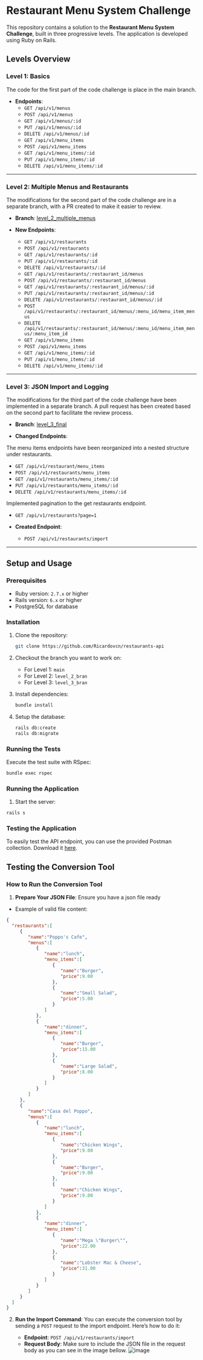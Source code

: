 # Restaurant Menu System Challenge

This repository contains a solution to the **Restaurant Menu System Challenge**, built in three progressive levels.
The application is developed using Ruby on Rails.

## Levels Overview

### Level 1: Basics

The code for the first part of the code challenge is place in the main branch.

- **Endpoints**:
  - `GET /api/v1/menus`
  - `POST /api/v1/menus`
  - `GET /api/v1/menus/:id`
  - `PUT /api/v1/menus/:id`
  - `DELETE /api/v1/menus/:id`
  - `GET /api/v1/menu_items`
  - `POST /api/v1/menu_items`
  - `GET /api/v1/menu_items/:id`
  - `PUT /api/v1/menu_items/:id`
  - `DELETE /api/v1/menu_items/:id`
---

### Level 2: Multiple Menus and Restaurants

The modifications for the second part of the code challenge are in a separate branch, with a PR created to make it easier to review.
- **Branch**: [level_2_multiple_menus](https://github.com/Ricardovcn/resturants-api/pull/1)

- **New Endpoints**:
  - `GET /api/v1/restaurants`
  - `POST /api/v1/restaurants`
  - `GET /api/v1/restaurants/:id`
  - `PUT /api/v1/restaurants/:id`
  - `DELETE /api/v1/restaurants/:id`
  - `GET /api/v1/restaurants/:restaurant_id/menus`
  - `POST /api/v1/restaurants/:restaurant_id/menus`
  - `GET /api/v1/restaurants/:restaurant_id/menus/:id`
  - `PUT /api/v1/restaurants/:restaurant_id/menus/:id`
  - `DELETE /api/v1/restaurants/:restaurant_id/menus/:id`
  - `POST /api/v1/restaurants/:restaurant_id/menus/:menu_id/menu_item_menus`
  - `DELETE /api/v1/restaurants/:restaurant_id/menus/:menu_id/menu_item_menus/:menu_item_id`
  - `GET /api/v1/menu_items`
  - `POST /api/v1/menu_items`
  - `GET /api/v1/menu_items/:id`
  - `PUT /api/v1/menu_items/:id`
  - `DELETE /api/v1/menu_items/:id`
---

### Level 3: JSON Import and Logging

The modifications for the third part of the code challenge have been implemented in a separate branch. 
A pull request has been created based on the second part to facilitate the review process.
- **Branch**: [level_3_final](https://github.com/Ricardovcn/resturants-api/pull/2)

- **Changed Endpoints**: 

The menu items endpoints have been reorganized into a nested structure under restaurants.
  - `GET /api/v1/restaurant/menu_items`
  - `POST /api/v1/restaurants/menu_items`
  - `GET /api/v1/restaurants/menu_items/:id`
  - `PUT /api/v1/restaurants/menu_items/:id`
  - `DELETE /api/v1/restaurants/menu_items/:id`

Implemented pagination to the get restaurants endpoint.
  - `GET /api/v1/restaurants?page=1`

- **Created Endpoint**:
  - `POST /api/v1/restaurants/import`
---

## Setup and Usage

### Prerequisites
- Ruby version: `2.7.x` or higher
- Rails version: `6.x` or higher
- PostgreSQL for database

### Installation

1. Clone the repository:
   ```bash
   git clone https://github.com/Ricardovcn/restaurants-api
3. Checkout the branch you want to work on:
   - For Level 1: `main`
   - For Level 2: `level_2_bran`
   - For Level 3: `level_3_bran`
   
3. Install dependencies:
   ```bash
   bundle install
   ```

4. Setup the database:
   ```bash
   rails db:create
   rails db:migrate
   ```

### Running the Tests
Execute the test suite with RSpec:
   ```bash
   bundle exec rspec
   ```
### Running the Application
1. Start the server:
  ```bash
  rails s
  ```
### Testing the Application
To easily test the API endpoint, you can use the provided Postman collection. Download it [here](./Restaurants.postman_collection.json).

## Testing the Conversion Tool

### How to Run the Conversion Tool

1. **Prepare Your JSON File**: Ensure you have a json file ready
  - Example of valid file content:
  ```json
  {
    "restaurants":[
       {
          "name":"Poppo's Cafe",
          "menus":[
             {
                "name":"lunch",
                "menu_items":[
                   {
                      "name":"Burger",
                      "price":9.00
                   },
                   {
                      "name":"Small Salad",
                      "price":5.00
                   }
                ]
             },
             {
                "name":"dinner",
                "menu_items":[
                   {
                      "name":"Burger",
                      "price":15.00
                   },
                   {
                      "name":"Large Salad",
                      "price":8.00
                   }
                ]
             }
          ]
       },
       {
          "name":"Casa del Poppo",
          "menus":[
             {
                "name":"lunch",
                "menu_items":[
                   {
                      "name":"Chicken Wings",
                      "price":9.00
                   },
                   {
                      "name":"Burger",
                      "price":9.00
                   },
                   {
                      "name":"Chicken Wings",
                      "price":9.00
                   }
                ]
             },
             {
                "name":"dinner",
                "menu_items":[
                   {
                      "name":"Mega \"Burger\"",
                      "price":22.00
                   },
                   {
                      "name":"Lobster Mac & Cheese",
                      "price":31.00
                   }
                ]
             }
          ]
       }
    ]
 }
  ```

2. **Run the Import Command**: You can execute the conversion tool by sending a `POST` request to the import endpoint. 
    Here’s how to do it:
   
   - **Endpoint**: `POST /api/v1/restaurants/import`
   - **Request Body**: Make sure to include the JSON file in the request body as you can see in the image bellow.
![image](https://github.com/user-attachments/assets/22901b12-a535-4836-b2cf-de670b8d24a6)




